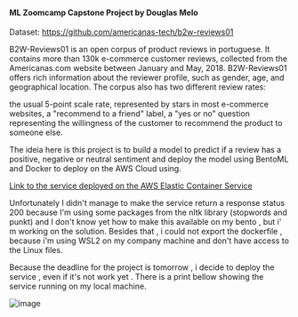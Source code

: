 
#### ML Zoomcamp Capstone Project by Douglas Melo

Dataset: https://github.com/americanas-tech/b2w-reviews01

B2W-Reviews01 is an open corpus of product reviews in portuguese. It contains more than 130k e-commerce customer reviews, collected from the Americanas.com website between January and May, 2018. B2W-Reviews01 offers rich information about the reviewer profile, such as gender, age, and geographical location. The corpus also has two different review rates:

the usual 5-point scale rate, represented by stars in most e-commerce websites,
a "recommend to a friend" label, a "yes or no" question representing the willingness of the customer to recommend the product to someone else.

The ideia here is this project is to build a model to predict if a review has a positive, negative or neutral sentiment and deploy the model using BentoML and Docker to deploy on the AWS Cloud using.

 [Link to the service deployed on the AWS Elastic Container Service](http://18.228.7.125:3000/#/)
 
Unfortunately I didn't manage to make the service return a response status 200 because I'm using some packages from the nltk library (stopwords and punkt) and I don't know yet how to make this available on my bento , but i' m working on the solution. Besides that , i could not export the dockerfile , because i'm using WSL2 on my company machine and don't have access to the Linux files.
 
  Because the deadline for the project is tomorrow , i decide to deploy the service , even if it's not work yet . There is a print bellow showing the service running on my local machine.

![image](https://user-images.githubusercontent.com/58889801/200193432-334f0f2f-6a23-4928-81cb-4dbd595ccfdf.png)


